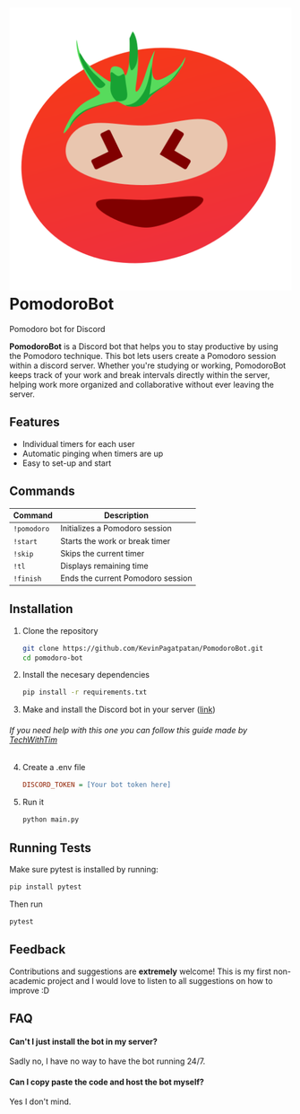 
# ![pomodoro bot icon](pomodoro_icon.png) PomodoroBot

Pomodoro bot for Discord

**PomodoroBot** is a Discord bot that helps you to stay productive by using the Pomodoro technique. This bot lets users create a Pomodoro session within a discord server. Whether you're studying or working, PomodoroBot keeps track of your work and break intervals directly within the server, helping work more organized and collaborative without ever leaving the server.


## Features
- Individual timers for each user
- Automatic pinging when timers are up
- Easy to set-up and start

## Commands

| Command        | Description                            |
|----------------|----------------------------------------|
| `!pomodoro`    | Initializes a Pomodoro session         |
| `!start`       | Starts the work or break timer         |
| `!skip`        | Skips the current timer                |
| `!tl`             | Displays remaining time                |
| `!finish`         | Ends the current Pomodoro session      |


## Installation

1. Clone the repository  
   ```bash
   git clone https://github.com/KevinPagatpatan/PomodoroBot.git
   cd pomodoro-bot

2. Install the necesary dependencies
    ```bash
    pip install -r requirements.txt
3. Make and install the Discord bot in your server ([link](https://discord.com/developers/docs/intro))
###### If you need help with this one you can follow this guide made by [TechWithTim](https://youtu.be/YD_N6Ffoojw?t=338)

4. Create a .env file
    ```ini
    DISCORD_TOKEN = [Your bot token here]
5. Run it 
    ```bash
    python main.py

## Running Tests

Make sure pytest is installed by running:

```bash
pip install pytest
```
Then run
```bash
pytest
```
## Feedback
Contributions and suggestions are **extremely** welcome! This is my first non-academic project and I would love to listen to all suggestions on how to improve :D


## FAQ

#### Can't I just install the bot in my server?
Sadly no, I have no way to have the bot running 24/7.

#### Can I copy paste the code and host the bot myself?

Yes I don't mind.

